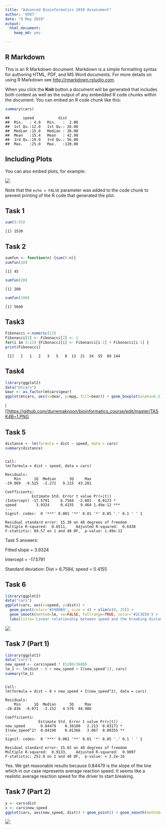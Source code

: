 ```yaml
---
title: "Advanced Bioinformatics 2019 Assessment"
author: '9507'
date: "9 May 2019"
output: 
  html_document:
    keep_md: yes

---
```




## R Markdown

This is an R Markdown document. Markdown is a simple formatting syntax for authoring HTML, PDF, and MS Word documents. For more details on using R Markdown see <http://rmarkdown.rstudio.com>.

When you click the **Knit** button a document will be generated that includes both content as well as the output of any embedded R code chunks within the document. You can embed an R code chunk like this:


```r
summary(cars)
```

```
##      speed           dist       
##  Min.   : 4.0   Min.   :  2.00  
##  1st Qu.:12.0   1st Qu.: 26.00  
##  Median :15.0   Median : 36.00  
##  Mean   :15.4   Mean   : 42.98  
##  3rd Qu.:19.0   3rd Qu.: 56.00  
##  Max.   :25.0   Max.   :120.00
```

## Including Plots

You can also embed plots, for example:

![](Durr-e-Maknoon_Tariq_9507_Advanced_Bioinformatics_Assignment_2019_files/figure-html/pressure-1.png)<!-- -->

Note that the `echo = FALSE` parameter was added to the code chunk to prevent printing of the R code that generated the plot.

## Task 1

```r
sum(5:55)
```

```
[1] 1530
```

## Task 2

```r
sumfun <- function(n) {sum(5:n)}
sumfun(10)
```

```
[1] 45
```

```r
sumfun(20)
```

```
[1] 200
```

```r
sumfun(100)
```

```
[1] 5040
```

## Task3

```r
Fibonacci <-numeric(12)
Fibonacci[1] <- Fibonacci[2] <- 1
for(i in 3:12) {Fibonacci[i] <- Fibonacci[i-2] + Fibonacci[i-1] }
print(Fibonacci)
```

```
 [1]   1   1   2   3   5   8  13  21  34  55  89 144
```
## Task4

```r
library(ggplot2)
data("mtcars")
Gear <- as.factor(mtcars$gear) 
ggplot(mtcars, aes(x=Gear, y=mpg, fill=Gear)) + geom_boxplot(alpha=0.3)
```

![]https://github.com/durremaknoon/bioinformatics_course/edit/master/TASK4B~1.PNG


## Task 5

```r
distance <- lm(formula = dist ~ speed, data = cars)
summary(distance)
```

```

Call:
lm(formula = dist ~ speed, data = cars)

Residuals:
    Min      1Q  Median      3Q     Max 
-29.069  -9.525  -2.272   9.215  43.201 

Coefficients:
            Estimate Std. Error t value Pr(>|t|)    
(Intercept) -17.5791     6.7584  -2.601   0.0123 *  
speed         3.9324     0.4155   9.464 1.49e-12 ***
---
Signif. codes:  0 '***' 0.001 '**' 0.01 '*' 0.05 '.' 0.1 ' ' 1

Residual standard error: 15.38 on 48 degrees of freedom
Multiple R-squared:  0.6511,	Adjusted R-squared:  0.6438 
F-statistic: 89.57 on 1 and 48 DF,  p-value: 1.49e-12
```
Task 5 answers:  

Fitted slope = 3.9324  

Intercept = -17.5791  

Standard deviation: Dist = 6.7584, speed = 0.4155  

## Task 6

```r
library(ggplot2)
data("cars")
ggplot(cars, aes(x=speed, y=dist)) + 
  geom_point(color='#2980B9', size = 4) + xlim(c(0, 25)) + 
  geom_smooth(method=lm, se=FALSE, fullrange=TRUE, color='#2C3E50') + 
  labs(title='Linear relationship between speed and the breaking distance', x='Speed in mph', y='Breaking Distance in feet')
```

![](Durr-e-Maknoon_Tariq_9507_Advanced_Bioinformatics_Assignment_2019_files/figure-html/unnamed-chunk-6-1.png)<!-- -->

## Task 7 (Part 1)

```r
library(ggplot2)
data("cars")
new_speed <- cars$speed * (5280/3600)
lm_1 <- lm(dist ~ 0 + new_speed + I(new_speed^2), cars)
summary(lm_1)
```

```

Call:
lm(formula = dist ~ 0 + new_speed + I(new_speed^2), data = cars)

Residuals:
    Min      1Q  Median      3Q     Max 
-28.836  -9.071  -3.152   4.570  44.986 

Coefficients:
               Estimate Std. Error t value Pr(>|t|)   
new_speed       0.84479    0.38180   2.213  0.03171 * 
I(new_speed^2)  0.04190    0.01366   3.067  0.00355 **
---
Signif. codes:  0 '***' 0.001 '**' 0.01 '*' 0.05 '.' 0.1 ' ' 1

Residual standard error: 15.02 on 48 degrees of freedom
Multiple R-squared:  0.9133,	Adjusted R-squared:  0.9097 
F-statistic: 252.8 on 2 and 48 DF,  p-value: < 2.2e-16
```
Yes. We get reasonable results because 0.84479 is the slope of the line which in our case represents average reaction speed. It seems like a realistic average reaction speed for the driver to start breaking. 

## Task 7 (Part 2)

```r
y <- cars$dist
x <- cars$new_speed
ggplot(cars, aes(new_speed, dist)) + geom_point() + geom_smooth(method='lm', formula="y~0+x+I(x^2)") + labs(title ="Average reaction time for driver to start breaking", x="New Speed in seconds", y="Distance in feet")
```

![](Durr-e-Maknoon_Tariq_9507_Advanced_Bioinformatics_Assignment_2019_files/figure-html/unnamed-chunk-8-1.png)<!-- -->

